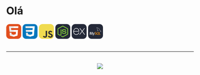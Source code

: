 <div align="left">
<h1>Olá</h1>
  <img src="https://github.com/tandpfun/skill-icons/blob/main/icons/HTML.svg" width="40"/>
  <img src="https://github.com/tandpfun/skill-icons/blob/main/icons/CSS.svg" width="40"/>
  <img src="https://github.com/tandpfun/skill-icons/blob/main/icons/JavaScript.svg" width="40"/>
  <img src="https://github.com/tandpfun/skill-icons/blob/main/icons/NodeJS-Dark.svg" width="40"/>
  <img src="https://github.com/tandpfun/skill-icons/blob/main/icons/ExpressJS-Dark.svg" width="40"/>
  <img src="https://github.com/tandpfun/skill-icons/blob/main/icons/MySQL-Dark.svg" width="40"/>
</div>
<br>
<hr width="100%" size="1"></hr>
<br>
<div align="center">
  <img src="https://media.tenor.com/d22Jj6OezUsAAAAi/isekai-quartet-anime.gif" width="250"/>
</div>








